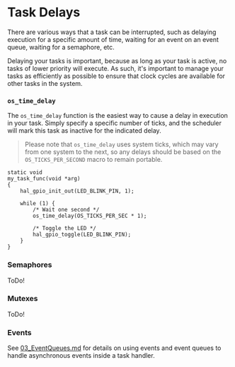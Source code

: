 # Task Delays

There are various ways that a task can be interrupted, such as delaying
execution for a specific amount of time, waiting for an event on an event
queue, waiting for a semaphore, etc.

Delaying your tasks is important, because as long as your task is active, no
tasks of lower priority will execute. As such, it's important to manage your
tasks as efficiently as possible to ensure that clock cycles are available for
other tasks in the system.

### `os_time_delay`

The `os_time_delay` function is the easiest way to cause a delay in execution
in your task. Simply specify a specific number of ticks, and the scheduler will
mark this task as inactive for the indicated delay.

> Please note that `os_time_delay` uses system ticks, which may vary from one
  system to the next, so any delays should be based on the `OS_TICKS_PER_SECOND`
  macro to remain portable.

```
static void
my_task_func(void *arg)
{
    hal_gpio_init_out(LED_BLINK_PIN, 1);

    while (1) {
        /* Wait one second */
        os_time_delay(OS_TICKS_PER_SEC * 1);

        /* Toggle the LED */
        hal_gpio_toggle(LED_BLINK_PIN);
    }
}
```

### Semaphores

ToDo!

### Mutexes

ToDo!

### Events

See [03_EventQueues.md](03_EventQueues.md) for details on using events and
event queues to handle asynchronous events inside a task handler.
